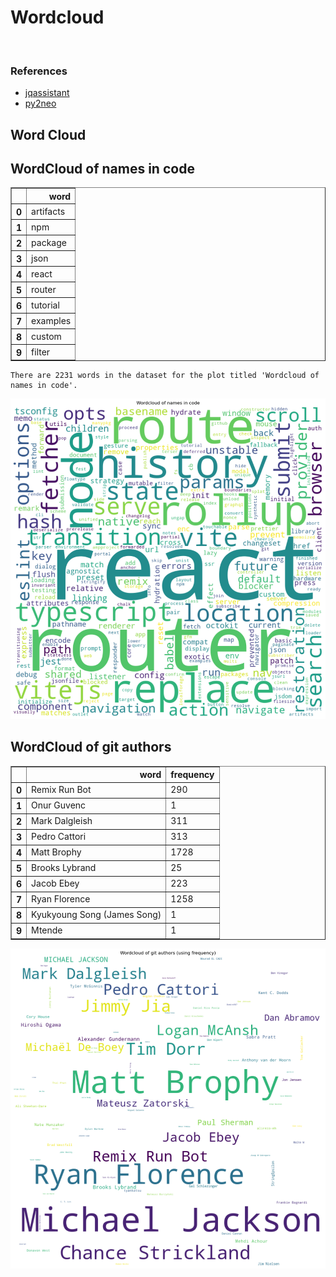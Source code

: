 # Wordcloud
<br>  

### References
- [jqassistant](https://jqassistant.org)
- [py2neo](https://py2neo.org/2021.1/)





## Word Cloud

## WordCloud of names in code




<div>
<table border="1" class="dataframe">
  <thead>
    <tr style="text-align: right;">
      <th></th>
      <th>word</th>
    </tr>
  </thead>
  <tbody>
    <tr>
      <th>0</th>
      <td>artifacts</td>
    </tr>
    <tr>
      <th>1</th>
      <td>npm</td>
    </tr>
    <tr>
      <th>2</th>
      <td>package</td>
    </tr>
    <tr>
      <th>3</th>
      <td>json</td>
    </tr>
    <tr>
      <th>4</th>
      <td>react</td>
    </tr>
    <tr>
      <th>5</th>
      <td>router</td>
    </tr>
    <tr>
      <th>6</th>
      <td>tutorial</td>
    </tr>
    <tr>
      <th>7</th>
      <td>examples</td>
    </tr>
    <tr>
      <th>8</th>
      <td>custom</td>
    </tr>
    <tr>
      <th>9</th>
      <td>filter</td>
    </tr>
  </tbody>
</table>
</div>



    There are 2231 words in the dataset for the plot titled 'Wordcloud of names in code'.



    
![png](Wordcloud_files/Wordcloud_14_1.png)
    


## WordCloud of git authors




<div>
<table border="1" class="dataframe">
  <thead>
    <tr style="text-align: right;">
      <th></th>
      <th>word</th>
      <th>frequency</th>
    </tr>
  </thead>
  <tbody>
    <tr>
      <th>0</th>
      <td>Remix Run Bot</td>
      <td>290</td>
    </tr>
    <tr>
      <th>1</th>
      <td>Onur Guvenc</td>
      <td>1</td>
    </tr>
    <tr>
      <th>2</th>
      <td>Mark Dalgleish</td>
      <td>311</td>
    </tr>
    <tr>
      <th>3</th>
      <td>Pedro Cattori</td>
      <td>313</td>
    </tr>
    <tr>
      <th>4</th>
      <td>Matt Brophy</td>
      <td>1728</td>
    </tr>
    <tr>
      <th>5</th>
      <td>Brooks Lybrand</td>
      <td>25</td>
    </tr>
    <tr>
      <th>6</th>
      <td>Jacob Ebey</td>
      <td>223</td>
    </tr>
    <tr>
      <th>7</th>
      <td>Ryan Florence</td>
      <td>1258</td>
    </tr>
    <tr>
      <th>8</th>
      <td>Kyukyoung Song (James Song)</td>
      <td>1</td>
    </tr>
    <tr>
      <th>9</th>
      <td>Mtende</td>
      <td>1</td>
    </tr>
  </tbody>
</table>
</div>




    
![png](Wordcloud_files/Wordcloud_17_0.png)
    

